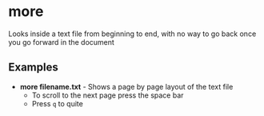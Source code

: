# more

Looks inside a text file from beginning to end, with no way to go back once you go forward in the document

## Examples

- **more filename.txt** - Shows a page by page layout of the text file 
    - To scroll to the next page press the space bar
    - Press `q` to quite